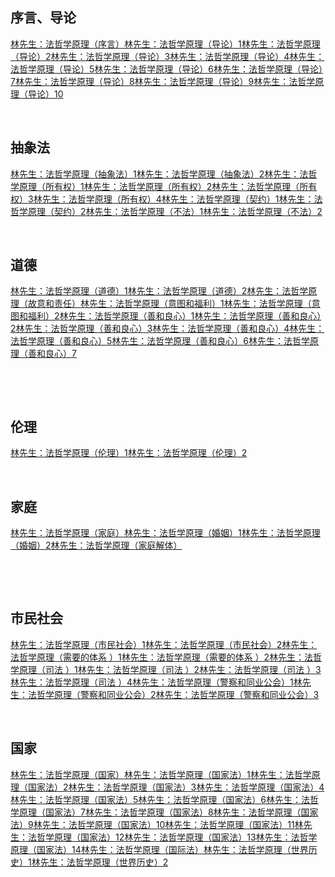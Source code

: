 <h2>序言、导论</h2><a href="https://zhuanlan.zhihu.com/p/389583319" data-draft-node="block" data-draft-type="link-card" data-image="https://pic1.zhimg.com/v2-f4ea7bbd9f3c7828950f3c65db900550_qhd.jpg?source=d16d100b" data-image-width="1080" data-image-height="608" class="internal">林先生：法哲学原理（序言）</a><a href="https://zhuanlan.zhihu.com/p/389929570" data-draft-node="block" data-draft-type="link-card" data-image="https://picx.zhimg.com/v2-f4ea7bbd9f3c7828950f3c65db900550_qhd.jpg?source=d16d100b" data-image-width="1080" data-image-height="608" class="internal">林先生：法哲学原理（导论）1</a><a href="https://zhuanlan.zhihu.com/p/390277343" data-draft-node="block" data-draft-type="link-card" data-image="https://picx.zhimg.com/v2-f4ea7bbd9f3c7828950f3c65db900550_qhd.jpg?source=d16d100b" data-image-width="1080" data-image-height="608" class="internal">林先生：法哲学原理（导论）2</a><a href="https://zhuanlan.zhihu.com/p/390578777" data-draft-node="block" data-draft-type="link-card" data-image="https://pic1.zhimg.com/v2-f4ea7bbd9f3c7828950f3c65db900550_qhd.jpg?source=d16d100b" data-image-width="1080" data-image-height="608" class="internal">林先生：法哲学原理（导论）3</a><a href="https://zhuanlan.zhihu.com/p/390783828" data-draft-node="block" data-draft-type="link-card" data-image="https://pic1.zhimg.com/v2-f4ea7bbd9f3c7828950f3c65db900550_qhd.jpg?source=d16d100b" data-image-width="1080" data-image-height="608" class="internal">林先生：法哲学原理（导论）4</a><a href="https://zhuanlan.zhihu.com/p/391055066" data-draft-node="block" data-draft-type="link-card" data-image="https://pic1.zhimg.com/v2-f4ea7bbd9f3c7828950f3c65db900550_qhd.jpg?source=d16d100b" data-image-width="1080" data-image-height="608" class="internal">林先生：法哲学原理（导论）5</a><a href="https://zhuanlan.zhihu.com/p/391412960" data-draft-node="block" data-draft-type="link-card" data-image="https://pic1.zhimg.com/v2-f4ea7bbd9f3c7828950f3c65db900550_qhd.jpg?source=d16d100b" data-image-width="1080" data-image-height="608" class="internal">林先生：法哲学原理（导论）6</a><a href="https://zhuanlan.zhihu.com/p/391759069" data-draft-node="block" data-draft-type="link-card" data-image="https://picx.zhimg.com/v2-f4ea7bbd9f3c7828950f3c65db900550_qhd.jpg?source=d16d100b" data-image-width="1080" data-image-height="608" class="internal">林先生：法哲学原理（导论）7</a><a href="https://zhuanlan.zhihu.com/p/392103052" data-draft-node="block" data-draft-type="link-card" data-image="https://picx.zhimg.com/v2-f4ea7bbd9f3c7828950f3c65db900550_qhd.jpg?source=d16d100b" data-image-width="1080" data-image-height="608" class="internal">林先生：法哲学原理（导论）8</a><a href="https://zhuanlan.zhihu.com/p/392242422" data-draft-node="block" data-draft-type="link-card" data-image="https://picx.zhimg.com/v2-f4ea7bbd9f3c7828950f3c65db900550_qhd.jpg?source=d16d100b" data-image-width="1080" data-image-height="608" class="internal">林先生：法哲学原理（导论）9</a><a href="https://zhuanlan.zhihu.com/p/392465434" data-draft-node="block" data-draft-type="link-card" data-image="https://picx.zhimg.com/v2-f4ea7bbd9f3c7828950f3c65db900550_qhd.jpg?source=d16d100b" data-image-width="1080" data-image-height="608" class="internal">林先生：法哲学原理（导论）10</a><p><br></p><h2>抽象法</h2><a href="https://zhuanlan.zhihu.com/p/392822327" data-draft-node="block" data-draft-type="link-card" data-image="https://pic1.zhimg.com/v2-f4ea7bbd9f3c7828950f3c65db900550_qhd.jpg?source=d16d100b" data-image-width="1080" data-image-height="608" class="internal">林先生：法哲学原理（抽象法）1</a><a href="https://zhuanlan.zhihu.com/p/393032294" data-draft-node="block" data-draft-type="link-card" data-image="https://pica.zhimg.com/v2-f4ea7bbd9f3c7828950f3c65db900550_qhd.jpg?source=d16d100b" data-image-width="1080" data-image-height="608" class="internal">林先生：法哲学原理（抽象法）2</a><a href="https://zhuanlan.zhihu.com/p/393215699" data-draft-node="block" data-draft-type="link-card" data-image="https://picx.zhimg.com/v2-f4ea7bbd9f3c7828950f3c65db900550_qhd.jpg?source=d16d100b" data-image-width="1080" data-image-height="608" class="internal">林先生：法哲学原理（所有权）1</a><a href="https://zhuanlan.zhihu.com/p/393574894" data-draft-node="block" data-draft-type="link-card" data-image="https://picx.zhimg.com/v2-f4ea7bbd9f3c7828950f3c65db900550_qhd.jpg?source=d16d100b" data-image-width="1080" data-image-height="608" class="internal">林先生：法哲学原理（所有权）2</a><a href="https://zhuanlan.zhihu.com/p/393924352" data-draft-node="block" data-draft-type="link-card" data-image="https://picx.zhimg.com/v2-f4ea7bbd9f3c7828950f3c65db900550_qhd.jpg?source=d16d100b" data-image-width="1080" data-image-height="608" class="internal">林先生：法哲学原理（所有权）3</a><a href="https://zhuanlan.zhihu.com/p/394288997" data-draft-node="block" data-draft-type="link-card" data-image="https://pica.zhimg.com/v2-f4ea7bbd9f3c7828950f3c65db900550_qhd.jpg?source=d16d100b" data-image-width="1080" data-image-height="608" class="internal">林先生：法哲学原理（所有权）4</a><a href="https://zhuanlan.zhihu.com/p/394634420" data-draft-node="block" data-draft-type="link-card" data-image="https://picx.zhimg.com/v2-f4ea7bbd9f3c7828950f3c65db900550_qhd.jpg?source=d16d100b" data-image-width="1080" data-image-height="608" class="internal">林先生：法哲学原理（契约）1</a><a href="https://zhuanlan.zhihu.com/p/394928920" data-draft-node="block" data-draft-type="link-card" data-image="https://picx.zhimg.com/v2-f4ea7bbd9f3c7828950f3c65db900550_qhd.jpg?source=d16d100b" data-image-width="1080" data-image-height="608" class="internal">林先生：法哲学原理（契约）2</a><a href="https://zhuanlan.zhihu.com/p/395431238" data-draft-node="block" data-draft-type="link-card" data-image="https://pic1.zhimg.com/v2-f4ea7bbd9f3c7828950f3c65db900550_qhd.jpg?source=d16d100b" data-image-width="1080" data-image-height="608" class="internal">林先生：法哲学原理（不法）1</a><a href="https://zhuanlan.zhihu.com/p/395793932" data-draft-node="block" data-draft-type="link-card" data-image="https://pic1.zhimg.com/v2-f4ea7bbd9f3c7828950f3c65db900550_qhd.jpg?source=d16d100b" data-image-width="1080" data-image-height="608" class="internal">林先生：法哲学原理（不法）2</a><p><br></p><h2>道德</h2><a href="https://zhuanlan.zhihu.com/p/396243105" data-draft-node="block" data-draft-type="link-card" data-image="https://pic1.zhimg.com/v2-f4ea7bbd9f3c7828950f3c65db900550_qhd.jpg?source=d16d100b" data-image-width="1080" data-image-height="608" class="internal">林先生：法哲学原理（道德）1</a><a href="https://zhuanlan.zhihu.com/p/396620180" data-draft-node="block" data-draft-type="link-card" data-image="https://picx.zhimg.com/v2-f4ea7bbd9f3c7828950f3c65db900550_qhd.jpg?source=d16d100b" data-image-width="1080" data-image-height="608" class="internal">林先生：法哲学原理（道德）2</a><a href="https://zhuanlan.zhihu.com/p/396993967" data-draft-node="block" data-draft-type="link-card" data-image="https://picx.zhimg.com/v2-f4ea7bbd9f3c7828950f3c65db900550_qhd.jpg?source=d16d100b" data-image-width="1080" data-image-height="608" class="internal">林先生：法哲学原理（故意和责任）</a><a href="https://zhuanlan.zhihu.com/p/397308494" data-draft-node="block" data-draft-type="link-card" data-image="https://picx.zhimg.com/v2-f4ea7bbd9f3c7828950f3c65db900550_qhd.jpg?source=d16d100b" data-image-width="1080" data-image-height="608" class="internal">林先生：法哲学原理（意图和福利）1</a><a href="https://zhuanlan.zhihu.com/p/397563515" data-draft-node="block" data-draft-type="link-card" data-image="https://pic1.zhimg.com/v2-f4ea7bbd9f3c7828950f3c65db900550_qhd.jpg?source=d16d100b" data-image-width="1080" data-image-height="608" class="internal">林先生：法哲学原理（意图和福利）2</a><a href="https://zhuanlan.zhihu.com/p/397575835" data-draft-node="block" data-draft-type="link-card" data-image="https://picx.zhimg.com/v2-f4ea7bbd9f3c7828950f3c65db900550_qhd.jpg?source=d16d100b" data-image-width="1080" data-image-height="608" class="internal">林先生：法哲学原理（善和良心）1</a><a href="https://zhuanlan.zhihu.com/p/399023741" data-draft-node="block" data-draft-type="link-card" data-image="https://picx.zhimg.com/v2-f4ea7bbd9f3c7828950f3c65db900550_qhd.jpg?source=d16d100b" data-image-width="1080" data-image-height="608" class="internal">林先生：法哲学原理（善和良心）2</a><a href="https://zhuanlan.zhihu.com/p/399401651" data-draft-node="block" data-draft-type="link-card" data-image="https://picx.zhimg.com/v2-f4ea7bbd9f3c7828950f3c65db900550_qhd.jpg?source=d16d100b" data-image-width="1080" data-image-height="608" class="internal">林先生：法哲学原理（善和良心）3</a><a href="https://zhuanlan.zhihu.com/p/399732269" data-draft-node="block" data-draft-type="link-card" data-image="https://picx.zhimg.com/v2-f4ea7bbd9f3c7828950f3c65db900550_qhd.jpg?source=d16d100b" data-image-width="1080" data-image-height="608" class="internal">林先生：法哲学原理（善和良心）4</a><a href="https://zhuanlan.zhihu.com/p/399980416" data-draft-node="block" data-draft-type="link-card" data-image="https://picx.zhimg.com/v2-f4ea7bbd9f3c7828950f3c65db900550_qhd.jpg?source=d16d100b" data-image-width="1080" data-image-height="608" class="internal">林先生：法哲学原理（善和良心）5</a><a href="https://zhuanlan.zhihu.com/p/400652508" data-draft-node="block" data-draft-type="link-card" data-image="https://picx.zhimg.com/v2-f4ea7bbd9f3c7828950f3c65db900550_qhd.jpg?source=d16d100b" data-image-width="1080" data-image-height="608" class="internal">林先生：法哲学原理（善和良心）6</a><a href="https://zhuanlan.zhihu.com/p/401031972" data-draft-node="block" data-draft-type="link-card" data-image="https://pic1.zhimg.com/v2-f4ea7bbd9f3c7828950f3c65db900550_qhd.jpg?source=d16d100b" data-image-width="1080" data-image-height="608" class="internal">林先生：法哲学原理（善和良心）7</a><p><br></p><p><br></p><h2>伦理</h2><a href="https://zhuanlan.zhihu.com/p/402326042" data-draft-node="block" data-draft-type="link-card" data-image="https://pic1.zhimg.com/v2-f4ea7bbd9f3c7828950f3c65db900550_qhd.jpg?source=d16d100b" data-image-width="1080" data-image-height="608" class="internal">林先生：法哲学原理（伦理）1</a><a href="https://zhuanlan.zhihu.com/p/402419174" data-draft-node="block" data-draft-type="link-card" data-image="https://pic1.zhimg.com/v2-f4ea7bbd9f3c7828950f3c65db900550_qhd.jpg?source=d16d100b" data-image-width="1080" data-image-height="608" class="internal">林先生：法哲学原理（伦理）2</a><p><br></p><h2>家庭</h2><a href="https://zhuanlan.zhihu.com/p/402640887" data-draft-node="block" data-draft-type="link-card" data-image="https://pic1.zhimg.com/v2-f4ea7bbd9f3c7828950f3c65db900550_qhd.jpg?source=d16d100b" data-image-width="1080" data-image-height="608" class="internal">林先生：法哲学原理（家庭）</a><a href="https://zhuanlan.zhihu.com/p/402662195" data-draft-node="block" data-draft-type="link-card" data-image="https://picx.zhimg.com/v2-f4ea7bbd9f3c7828950f3c65db900550_qhd.jpg?source=d16d100b" data-image-width="1080" data-image-height="608" class="internal">林先生：法哲学原理（婚姻）1</a><a href="https://zhuanlan.zhihu.com/p/403162166" data-draft-node="block" data-draft-type="link-card" data-image="https://picx.zhimg.com/v2-f4ea7bbd9f3c7828950f3c65db900550_qhd.jpg?source=d16d100b" data-image-width="1080" data-image-height="608" class="internal">林先生：法哲学原理（婚姻）2</a><a href="https://zhuanlan.zhihu.com/p/403277864" data-draft-node="block" data-draft-type="link-card" data-image="https://picx.zhimg.com/v2-f4ea7bbd9f3c7828950f3c65db900550_qhd.jpg?source=d16d100b" data-image-width="1080" data-image-height="608" class="internal">林先生：法哲学原理（家庭解体）</a><p><br></p><p><br></p><h2>市民社会</h2><a href="https://zhuanlan.zhihu.com/p/403401885" data-draft-node="block" data-draft-type="link-card" data-image="https://picx.zhimg.com/v2-f4ea7bbd9f3c7828950f3c65db900550_qhd.jpg?source=d16d100b" data-image-width="1080" data-image-height="608" class="internal">林先生：法哲学原理（市民社会）1</a><a href="https://zhuanlan.zhihu.com/p/403430230" data-draft-node="block" data-draft-type="link-card" data-image="https://pic1.zhimg.com/v2-f4ea7bbd9f3c7828950f3c65db900550_qhd.jpg?source=d16d100b" data-image-width="1080" data-image-height="608" class="internal">林先生：法哲学原理（市民社会）2</a><a href="https://zhuanlan.zhihu.com/p/404030025" data-draft-node="block" data-draft-type="link-card" data-image="https://pic1.zhimg.com/v2-f4ea7bbd9f3c7828950f3c65db900550_qhd.jpg?source=d16d100b" data-image-width="1080" data-image-height="608" class="internal">林先生：法哲学原理（需要的体系 ）1</a><a href="https://zhuanlan.zhihu.com/p/404161586" data-draft-node="block" data-draft-type="link-card" data-image="https://picx.zhimg.com/v2-f4ea7bbd9f3c7828950f3c65db900550_qhd.jpg?source=d16d100b" data-image-width="1080" data-image-height="608" class="internal">林先生：法哲学原理（需要的体系 ）2</a><a href="https://zhuanlan.zhihu.com/p/404287023" data-draft-node="block" data-draft-type="link-card" data-image="https://picx.zhimg.com/v2-f4ea7bbd9f3c7828950f3c65db900550_qhd.jpg?source=d16d100b" data-image-width="1080" data-image-height="608" class="internal">林先生：法哲学原理（司法 ）1</a><a href="https://zhuanlan.zhihu.com/p/404389641" data-draft-node="block" data-draft-type="link-card" data-image="https://pica.zhimg.com/v2-f4ea7bbd9f3c7828950f3c65db900550_qhd.jpg?source=d16d100b" data-image-width="1080" data-image-height="608" class="internal">林先生：法哲学原理（司法 ）2</a><a href="https://zhuanlan.zhihu.com/p/404477870" data-draft-node="block" data-draft-type="link-card" data-image="https://pica.zhimg.com/v2-f4ea7bbd9f3c7828950f3c65db900550_qhd.jpg?source=d16d100b" data-image-width="1080" data-image-height="608" class="internal">林先生：法哲学原理（司法 ）3</a><a href="https://zhuanlan.zhihu.com/p/404555823" data-draft-node="block" data-draft-type="link-card" data-image="https://pic1.zhimg.com/v2-f4ea7bbd9f3c7828950f3c65db900550_qhd.jpg?source=d16d100b" data-image-width="1080" data-image-height="608" class="internal">林先生：法哲学原理（司法 ）4</a><a href="https://zhuanlan.zhihu.com/p/404565505" data-draft-node="block" data-draft-type="link-card" data-image="https://picx.zhimg.com/v2-f4ea7bbd9f3c7828950f3c65db900550_qhd.jpg?source=d16d100b" data-image-width="1080" data-image-height="608" class="internal">林先生：法哲学原理（警察和同业公会）1</a><a href="https://zhuanlan.zhihu.com/p/404720878" data-draft-node="block" data-draft-type="link-card" data-image="https://picx.zhimg.com/v2-f4ea7bbd9f3c7828950f3c65db900550_qhd.jpg?source=d16d100b" data-image-width="1080" data-image-height="608" class="internal">林先生：法哲学原理（警察和同业公会）2</a><a href="https://zhuanlan.zhihu.com/p/404781651" data-draft-node="block" data-draft-type="link-card" data-image="https://picx.zhimg.com/v2-f4ea7bbd9f3c7828950f3c65db900550_qhd.jpg?source=d16d100b" data-image-width="1080" data-image-height="608" class="internal">林先生：法哲学原理（警察和同业公会）3</a><p><br></p><h2>国家</h2><a href="https://zhuanlan.zhihu.com/p/404789728" data-draft-node="block" data-draft-type="link-card" data-image="https://picx.zhimg.com/v2-f4ea7bbd9f3c7828950f3c65db900550_qhd.jpg?source=d16d100b" data-image-width="1080" data-image-height="608" class="internal">林先生：法哲学原理（国家）</a><a href="https://zhuanlan.zhihu.com/p/405004719" data-draft-node="block" data-draft-type="link-card" data-image="https://pic1.zhimg.com/v2-f4ea7bbd9f3c7828950f3c65db900550_qhd.jpg?source=d16d100b" data-image-width="1080" data-image-height="608" class="internal">林先生：法哲学原理（国家法）1</a><a href="https://zhuanlan.zhihu.com/p/405132339" data-draft-node="block" data-draft-type="link-card" data-image="https://picx.zhimg.com/v2-f4ea7bbd9f3c7828950f3c65db900550_qhd.jpg?source=d16d100b" data-image-width="1080" data-image-height="608" class="internal">林先生：法哲学原理（国家法）2</a><a href="https://zhuanlan.zhihu.com/p/405247503" data-draft-node="block" data-draft-type="link-card" data-image="https://picx.zhimg.com/v2-f4ea7bbd9f3c7828950f3c65db900550_qhd.jpg?source=d16d100b" data-image-width="1080" data-image-height="608" class="internal">林先生：法哲学原理（国家法）3</a><a href="https://zhuanlan.zhihu.com/p/405621433" data-draft-node="block" data-draft-type="link-card" data-image="https://picx.zhimg.com/v2-f4ea7bbd9f3c7828950f3c65db900550_qhd.jpg?source=d16d100b" data-image-width="1080" data-image-height="608" class="internal">林先生：法哲学原理（国家法）4</a><a href="https://zhuanlan.zhihu.com/p/405742067" data-draft-node="block" data-draft-type="link-card" data-image="https://picx.zhimg.com/v2-f4ea7bbd9f3c7828950f3c65db900550_qhd.jpg?source=d16d100b" data-image-width="1080" data-image-height="608" class="internal">林先生：法哲学原理（国家法）5</a><a href="https://zhuanlan.zhihu.com/p/405816543" data-draft-node="block" data-draft-type="link-card" data-image="https://picx.zhimg.com/v2-f4ea7bbd9f3c7828950f3c65db900550_qhd.jpg?source=d16d100b" data-image-width="1080" data-image-height="608" class="internal">林先生：法哲学原理（国家法）6</a><a href="https://zhuanlan.zhihu.com/p/405976342" data-draft-node="block" data-draft-type="link-card" data-image="https://picx.zhimg.com/v2-f4ea7bbd9f3c7828950f3c65db900550_qhd.jpg?source=d16d100b" data-image-width="1080" data-image-height="608" class="internal">林先生：法哲学原理（国家法）7</a><a href="https://zhuanlan.zhihu.com/p/406005075" data-draft-node="block" data-draft-type="link-card" data-image="https://pic1.zhimg.com/v2-f4ea7bbd9f3c7828950f3c65db900550_qhd.jpg?source=d16d100b" data-image-width="1080" data-image-height="608" class="internal">林先生：法哲学原理（国家法）8</a><a href="https://zhuanlan.zhihu.com/p/406181227" data-draft-node="block" data-draft-type="link-card" data-image="https://pica.zhimg.com/v2-f4ea7bbd9f3c7828950f3c65db900550_qhd.jpg?source=d16d100b" data-image-width="1080" data-image-height="608" class="internal">林先生：法哲学原理（国家法）9</a><a href="https://zhuanlan.zhihu.com/p/406214564" data-draft-node="block" data-draft-type="link-card" data-image="https://picx.zhimg.com/v2-f4ea7bbd9f3c7828950f3c65db900550_qhd.jpg?source=d16d100b" data-image-width="1080" data-image-height="608" class="internal">林先生：法哲学原理（国家法）10</a><a href="https://zhuanlan.zhihu.com/p/406456118" data-draft-node="block" data-draft-type="link-card" data-image="https://pic1.zhimg.com/v2-f4ea7bbd9f3c7828950f3c65db900550_qhd.jpg?source=d16d100b" data-image-width="1080" data-image-height="608" class="internal">林先生：法哲学原理（国家法）11</a><a href="https://zhuanlan.zhihu.com/p/406527661" data-draft-node="block" data-draft-type="link-card" data-image="https://picx.zhimg.com/v2-f4ea7bbd9f3c7828950f3c65db900550_qhd.jpg?source=d16d100b" data-image-width="1080" data-image-height="608" class="internal">林先生：法哲学原理（国家法）12</a><a href="https://zhuanlan.zhihu.com/p/406692781" data-draft-node="block" data-draft-type="link-card" data-image="https://pic1.zhimg.com/v2-f4ea7bbd9f3c7828950f3c65db900550_qhd.jpg?source=d16d100b" data-image-width="1080" data-image-height="608" class="internal">林先生：法哲学原理（国家法）13</a><a href="https://zhuanlan.zhihu.com/p/406775298" data-draft-node="block" data-draft-type="link-card" data-image="https://pic1.zhimg.com/v2-f4ea7bbd9f3c7828950f3c65db900550_qhd.jpg?source=d16d100b" data-image-width="1080" data-image-height="608" class="internal">林先生：法哲学原理（国家法）14</a><a href="https://zhuanlan.zhihu.com/p/406845523" data-draft-node="block" data-draft-type="link-card" data-image="https://picx.zhimg.com/v2-f4ea7bbd9f3c7828950f3c65db900550_qhd.jpg?source=d16d100b" data-image-width="1080" data-image-height="608" class="internal">林先生：法哲学原理（国际法）</a><a href="https://zhuanlan.zhihu.com/p/406966715" data-draft-node="block" data-draft-type="link-card" data-image="https://picx.zhimg.com/v2-f4ea7bbd9f3c7828950f3c65db900550_qhd.jpg?source=d16d100b" data-image-width="1080" data-image-height="608" class="internal">林先生：法哲学原理（世界历史）1</a><a href="https://zhuanlan.zhihu.com/p/407020864" data-draft-node="block" data-draft-type="link-card" data-image="https://picx.zhimg.com/v2-f4ea7bbd9f3c7828950f3c65db900550_qhd.jpg?source=d16d100b" data-image-width="1080" data-image-height="608" class="internal">林先生：法哲学原理（世界历史）2</a><p></p>